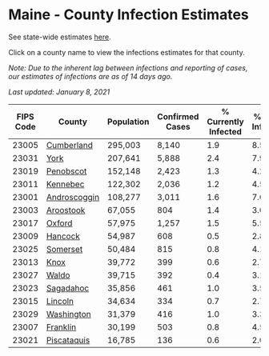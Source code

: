 # Maine - County Infection Estimates

See state-wide estimates [here](/infections/us-me).

Click on a county name to view the infections estimates for that county.

*Note: Due to the inherent lag between infections and reporting of cases, our estimates of infections are as of 14 days ago.*

*Last updated: January 8, 2021*

|   FIPS Code |                       County |   Population |   Confirmed Cases |   % Currently Infected |   % Total Infected |
|-------------|------------------------------|--------------|-------------------|------------------------|--------------------|
|       23005 |     [Cumberland](cumberland) |      295,003 |             8,140 |                    1.9 |                8.5 |
|       23031 |                 [York](york) |      207,641 |             5,888 |                    2.4 |                7.9 |
|       23019 |       [Penobscot](penobscot) |      152,148 |             2,423 |                    1.3 |                4.2 |
|       23011 |         [Kennebec](kennebec) |      122,302 |             2,036 |                    1.2 |                4.5 |
|       23001 | [Androscoggin](androscoggin) |      108,277 |             3,011 |                    1.6 |                7.6 |
|       23003 |       [Aroostook](aroostook) |       67,055 |               804 |                    1.4 |                3.0 |
|       23017 |             [Oxford](oxford) |       57,975 |             1,257 |                    1.5 |                5.5 |
|       23009 |           [Hancock](hancock) |       54,987 |               608 |                    0.5 |                2.8 |
|       23025 |         [Somerset](somerset) |       50,484 |               815 |                    0.8 |                4.1 |
|       23013 |                 [Knox](knox) |       39,772 |               399 |                    0.6 |                2.7 |
|       23027 |               [Waldo](waldo) |       39,715 |               392 |                    0.4 |                3.1 |
|       23023 |       [Sagadahoc](sagadahoc) |       35,856 |               461 |                    1.0 |                3.5 |
|       23015 |           [Lincoln](lincoln) |       34,634 |               334 |                    0.7 |                2.7 |
|       23029 |     [Washington](washington) |       31,379 |               416 |                    1.0 |                3.3 |
|       23007 |         [Franklin](franklin) |       30,199 |               503 |                    0.8 |                4.5 |
|       23021 |   [Piscataquis](piscataquis) |       16,785 |               136 |                    0.6 |                2.0 |